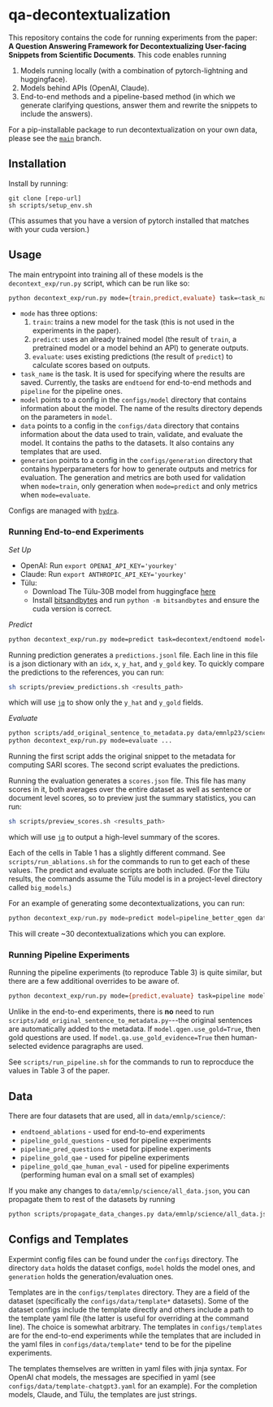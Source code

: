 # qa-decontextualization

This repository contains the code for running experiments from the paper: __A Question Answering Framework for Decontextualizing User-facing Snippets from Scientific Documents__. This code enables running
1. Models running locally (with a combination of pytorch-lightning and huggingface).
2. Models behind APIs (OpenAI, Claude).
3. End-to-end methods and a pipeline-based method (in which we generate clarifying questions, answer them and rewrite the snippets to include the answers).

For a pip-installable package to run decontextualization on your own data, please see the [`main`](https://github.com/bnewm0609/qa-decontextualization) branch.

## Installation
Install by running:
```
git clone [repo-url]
sh scripts/setup_env.sh
```
(This assumes that you have a version of pytorch installed that matches with your cuda version.)

## Usage

The main entrypoint into training all of these models is the `decontext_exp/run.py` script, which can be run like so:

```bash
python decontext_exp/run.py mode={train,predict,evaluate} task=<task_name> model=<model_name> data=<data_name> generation=<generation_params_name>
```


* `mode` has three options:
    1. `train`: trains a new model for the task (this is not used in the experiments in the paper).
    2. `predict`: uses an already trained model (the result of `train`, a pretrained model or a model behind an API) to generate outputs.
    3. `evaluate`: uses existing predictions (the result of `predict`) to calculate scores based on outputs.
* `task_name` is the task. It is used for specifying where the results are saved. Currently, the tasks are `endtoend` for end-to-end methods and `pipeline` for the pipeline ones.
* `model` points to a config in the `configs/model` directory that contains information about the model. The name of the results directory depends on the parameters in `model`.
* `data` points to a config in the `configs/data` directory that contains information about the data used to train, validate, and evaluate the model. It contains the paths to the datasets. It also contains any templates that are used.
* `generation` points to a config in the `configs/generation` directory that contains hyperparameters for how to generate outputs and metrics for evaluation. The generation and metrics are both used for validation when `mode=train`, only generation when `mode=predict` and only metrics when `mode=evaluate`.

Configs are managed with [`hydra`](https://hydra.cc/).

### Running End-to-end Experiments

_Set Up_
* OpenAI: Run `export OPENAI_API_KEY='yourkey'`
* Claude: Run `export ANTHROPIC_API_KEY='yourkey'`
* Tülu:
    * Download The Tülu-30B model from huggingface [here](https://huggingface.co/allenai/tulu-30b)
    * Install [bitsandbytes](https://github.com/TimDettmers/bitsandbytes) and run `python -m bitsandbytes` and ensure the cuda version is correct.

_Predict_
```bash
python decontext_exp/run.py mode=predict task=decontext/endtoend model=<model> data=data/emnlp/endtoend_ablations data.template=<template> generation=<generation>
```
Running prediction generates a `predictions.jsonl` file. Each line in this file is a json dictionary with an `idx`, `x`, `y_hat`, and `y_gold` key. To quickly compare the predictions to the references, you can run:

```bash
sh scripts/preview_predictions.sh <results_path>
```
which will use [`jq`](https://jqlang.github.io/jq/download/) to show only the `y_hat` and `y_gold` fields.

_Evaluate_
```bash
python scripts/add_original_sentence_to_metadata.py data/emnlp23/science/all_data.jsonl {results_path}/metadata.jsonl
python decontext_exp/run.py mode=evaluate ...
```

Running the first script adds the original snippet to the metadata for computing SARI scores. The second script evaluates the predictions.


Running the evaluation generates a `scores.json` file. This file has many scores in it, both averages over the entire dataset as well as sentence or document level scores, so to preview just the summary statistics, you can run:
```bash
sh scripts/preview_scores.sh <results_path>
```

which will use [`jq`](https://jqlang.github.io/jq/download/) to output a high-level summary of the scores.


Each of the cells in Table 1 has a slightly different command. See `scripts/run_ablations.sh` for the commands to run to get each of these values. The predict and evaluate scripts are both included. (For the Tülu results, the commands assume the Tülu model is in a project-level directory called `big_models`.)

For an example of generating some decontextualizations, you can run:
```python
python decontext_exp/run.py mode=predict model=pipeline_better_qgen data=pipeline data.base_dir=data/emnlp23/science/pipeline_gold_qae_human_eval/ task=pipeline generation=gpt3-endtoend model.qgen.use_gold=True model.qa.use_gold_evidence=True model.qa.use_gold_answers=True model.qa.retriever=dense
```
This will create ~30 decontextualizations which you can explore.

### Running Pipeline Experiments
Running the pipeline experiments (to reproduce Table 3) is quite similar, but there are a few additional overrides to be aware of.

```bash
python decontext_exp/run.py mode={predict,evaluate} task=pipeline model=<model> data=pipeline data.base_dir=<data_dir> model.qa.retriever={dense,null} model.qgen.use_gold={True,False} model.qa.use_gold_evidence={True,False}
```
Unlike in the end-to-end experiments, there is **no** need to run `scripts/add_original_sentence_to_metadata.py`---the original sentences are automatically added to the metadata.
If `model.qgen.use_gold=True`, then gold questions are used. If `model.qa.use_gold_evidence=True` then human-selected evidence paragraphs are used.

See `scripts/run_pipeline.sh` for the commands to run to reprocduce the values in Table 3 of the paper.

## Data
There are four datasets that are used, all in `data/emnlp/science/`:
* `endtoend_ablations` - used for end-to-end experiments
* `pipeline_gold_questions` - used for pipeline experiments
* `pipeline_pred_questions` - used for pipeline experiments
* `pipeline_gold_qae` - used for pipeline experiments
* `pipeline_gold_qae_human_eval` - used for pipeline experiments (performing human eval on a small set of examples)

If you make any changes to `data/emnlp/science/all_data.json`, you can propagate them to rest of the datasets by running
```bash
python scripts/propagate_data_changes.py data/emnlp/science/all_data.json
```

## Configs and Templates
Expermint config files can be found under the `configs` directory. The directory `data` holds the dataset configs, `model` holds the model ones, and `generation` holds the generation/evaluation ones.

Templates are in the `configs/templates` directory. They are a field of the dataset (specifically the `configs/data/template*` datasets). Some of the dataset configs include the template directly and others include a path to the template yaml file (the latter is useful for overriding at the command line). The choice is somewhat arbitrary. The templates in `configs/templates` are for the end-to-end experiments while the templates that are included in the yaml files in `configs/data/template*` tend to be for the pipeline experiments.

The templates themselves are written in yaml files with jinja syntax. For OpenAI chat models, the messages are specified in yaml (see `configs/data/template-chatgpt3.yaml` for an example). For the completion models, Claude, and Tülu, the templates are just strings.

